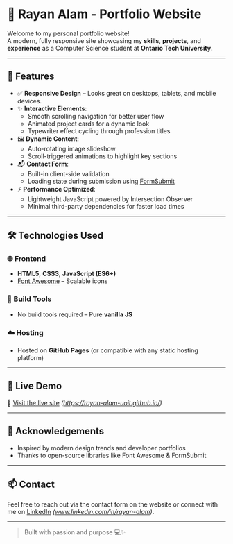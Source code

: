 # 🚀 Rayan Alam - Portfolio Website

Welcome to my personal portfolio website!  
A modern, fully responsive site showcasing my **skills**, **projects**, and **experience** as a Computer Science student at **Ontario Tech University**.

---

## 🎯 Features

- ✅ **Responsive Design** – Looks great on desktops, tablets, and mobile devices.
- ✨ **Interactive Elements**:
  - Smooth scrolling navigation for better user flow
  - Animated project cards for a dynamic look
  - Typewriter effect cycling through profession titles
- 🖼️ **Dynamic Content**:
  - Auto-rotating image slideshow
  - Scroll-triggered animations to highlight key sections
- 📬 **Contact Form**:
  - Built-in client-side validation
  - Loading state during submission using [FormSubmit](https://formsubmit.co/)
- ⚡ **Performance Optimized**:
  - Lightweight JavaScript powered by Intersection Observer
  - Minimal third-party dependencies for faster load times

---

## 🛠️ Technologies Used

### 🌐 Frontend
- **HTML5**, **CSS3**, **JavaScript (ES6+)**
- [Font Awesome](https://fontawesome.com/) – Scalable icons

### 🧰 Build Tools
- No build tools required – Pure **vanilla JS**

### ☁️ Hosting
- Hosted on **GitHub Pages** (or compatible with any static hosting platform)

---

## 📌 Live Demo

🔗 [Visit the live site](#) *(https://rayan-alam-uoit.github.io/)*

---

## 🙌 Acknowledgements

- Inspired by modern design trends and developer portfolios
- Thanks to open-source libraries like Font Awesome & FormSubmit

---

## 📫 Contact

Feel free to reach out via the contact form on the website or connect with me on [LinkedIn](#) *(www.linkedin.com/in/rayan-alam)*.

---

> Built with passion and purpose 💻✨
